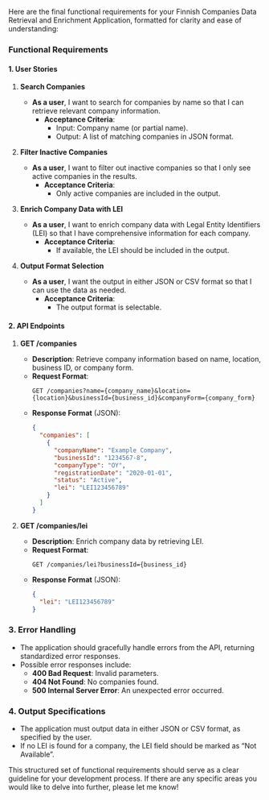 Here are the final functional requirements for your Finnish Companies Data Retrieval and Enrichment Application, formatted for clarity and ease of understanding:

### Functional Requirements

#### 1. User Stories
1. **Search Companies**
   - **As a user**, I want to search for companies by name so that I can retrieve relevant company information.
     - **Acceptance Criteria**:
       - Input: Company name (or partial name).
       - Output: A list of matching companies in JSON format.

2. **Filter Inactive Companies**
   - **As a user**, I want to filter out inactive companies so that I only see active companies in the results.
     - **Acceptance Criteria**:
       - Only active companies are included in the output.

3. **Enrich Company Data with LEI**
   - **As a user**, I want to enrich company data with Legal Entity Identifiers (LEI) so that I have comprehensive information for each company.
     - **Acceptance Criteria**:
       - If available, the LEI should be included in the output.

4. **Output Format Selection**
   - **As a user**, I want the output in either JSON or CSV format so that I can use the data as needed.
     - **Acceptance Criteria**:
       - The output format is selectable.

#### 2. API Endpoints

1. **GET /companies**
   - **Description**: Retrieve company information based on name, location, business ID, or company form.
   - **Request Format**:
     ```http
     GET /companies?name={company_name}&location={location}&businessId={business_id}&companyForm={company_form}
     ```
   - **Response Format** (JSON):
     ```json
     {
       "companies": [
         {
           "companyName": "Example Company",
           "businessId": "1234567-8",
           "companyType": "OY",
           "registrationDate": "2020-01-01",
           "status": "Active",
           "lei": "LEI123456789"
         }
       ]
     }
     ```

2. **GET /companies/lei**
   - **Description**: Enrich company data by retrieving LEI.
   - **Request Format**:
     ```http
     GET /companies/lei?businessId={business_id}
     ```
   - **Response Format** (JSON):
     ```json
     {
       "lei": "LEI123456789"
     }
     ```

### 3. Error Handling
- The application should gracefully handle errors from the API, returning standardized error responses.
- Possible error responses include:
  - **400 Bad Request**: Invalid parameters.
  - **404 Not Found**: No companies found.
  - **500 Internal Server Error**: An unexpected error occurred.

### 4. Output Specifications
- The application must output data in either JSON or CSV format, as specified by the user.
- If no LEI is found for a company, the LEI field should be marked as “Not Available”.

This structured set of functional requirements should serve as a clear guideline for your development process. If there are any specific areas you would like to delve into further, please let me know!